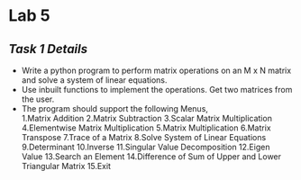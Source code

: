 # Lab 5
## _Task 1 Details_ 
- Write a python program to perform matrix operations on an M x N matrix and solve a system of linear equations.
-  Use inbuilt functions to implement the operations. Get two matrices from the user.
-   The program should support the following Menus, <br>
1.Matrix Addition
2.Matrix Subtraction
3.Scalar Matrix Multiplication
4.Elementwise Matrix Multiplication
5.Matrix Multiplication
6.Matrix Transpose
7.Trace of a Matrix
8.Solve System of Linear Equations
9.Determinant
10.Inverse
11.Singular Value Decomposition
12.Eigen Value
13.Search an Element
14.Difference of Sum of Upper and Lower Triangular Matrix
15.Exit
